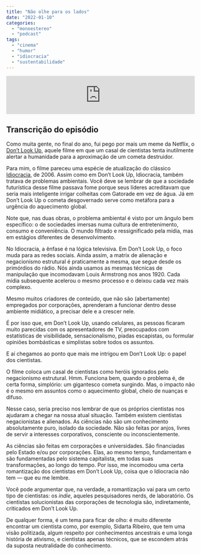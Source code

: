 ```yaml
---
title: "Não olhe para os lados"
date: "2022-01-10"
categories: 
  - "monoestereo"
  - "podcast"
tags: 
  - "cinema"
  - "humor"
  - "idiocracia"
  - "sustentabilidade"
---
```


<iframe src="https://anchor.fm/monoestereo/embed/episodes/No-olhe-para-os-lados-e1coqqk" height="102px" width="100%" frameborder="0" scrolling="no"></iframe>

## Transcrição do episódio

Como muita gente, no final do ano, fui pego por mais um meme da Netflix, o [Don’t Look Up](https://en.wikipedia.org/wiki/Don't_Look_Up_(2021_film)), aquele filme em que um casal de cientistas tenta inutilmente alertar a humanidade para a aproximação de um cometa destruidor.

Para mim, o filme pareceu uma espécie de atualização do clássico [Idiocracia](https://pt.wikipedia.org/wiki/Idiocracy), de 2006. Assim como em Don’t Look Up, Idiocracia, também tratava de problemas ambientais. Você deve se lembrar de que a sociedade futurística desse filme passava fome porque seus líderes acreditavam que seria mais inteligente irrigar colheitas com Gatorade em vez de água. Já em Don’t Look Up o cometa desgovernado serve como metáfora para a urgência do aquecimento global.

Note que, nas duas obras, o problema ambiental é visto por um ângulo bem específico: o de sociedades imersas numa cultura de entretenimento, consumo e conveniência. O mundo filtrado e ressignificado pela mídia, mas em estágios diferentes de desenvolvimento.

No Idiocracia, a ênfase é na lógica televisiva. Em Don’t Look Up, o foco muda para as redes sociais. Ainda assim, a matrix de alienação e negacionismo estrutural é praticamente a mesma, que segue desde os primórdios do rádio. Nós ainda usamos as mesmas técnicas de manipulação que incomodavam Louis Armstrong nos anos 1920. Cada mídia subsequente acelerou o mesmo processo e o deixou cada vez mais complexo.

Mesmo muitos criadores de conteúdo, que não são (abertamente) empregados por corporações, aprenderam a funcionar dentro desse ambiente midiático, a precisar dele e a crescer nele.

É por isso que, em Don’t Look Up, usando celulares, as pessoas ficaram muito parecidas com os apresentadores de TV, preocupados com estatísticas de visibilidade, sensacionalismo, piadas escapistas, ou formular opiniões bombásticas e simplistas sobre todos os assuntos.

E aí chegamos ao ponto que mais me intrigou em Don’t Look Up: o papel dos cientistas.

O filme coloca um casal de cientistas como heróis ignorados pelo negacionismo estrutural. Hmm. Funciona bem, quando o problema é, de certa forma, simplório: um gigantesco cometa surgindo. Mas, o impacto não é o mesmo em assuntos como o aquecimento global, cheio de nuanças e difuso.

Nesse caso, seria preciso nos lembrar de que os próprios cientistas nos ajudaram a chegar na nossa atual situação. Também existem cientistas negacionistas e alienados. As ciências não são um conhecimento absolutamente puro, isolado da sociedade. Não são feitas por anjos, livres de servir a interesses corporativos, consciente ou inconscientemente.

As ciências são feitas em corporações e universidades. São financiadas pelo Estado e/ou por corporações. Elas, ao mesmo tempo, fundamentam e são fundamentadas pelo sistema capitalista, em todas suas transformações, ao longo do tempo. Por isso, me incomodou uma certa romantização dos cientistas em Don’t Look Up, coisa que o Idiocracia não tem — que eu me lembre.

Você pode argumentar que, na verdade, a romantização vai para um certo tipo de cientistas: os _indie_, aqueles pesquisadores nerds, de laboratório. Os cientistas solucionistas das corporações de tecnologia são, indiretamente, criticados em Don’t Look Up.

De qualquer forma, é um tema para ficar de olho: é muito diferente encontrar um cientista como, por exemplo, Sidarta Ribeiro, que tem uma visão politizada, algum respeito por conhecimentos ancestrais e uma longa história de ativismo, e cientistas apenas técnicos, que se escondem atrás da suposta neutralidade do conhecimento.
